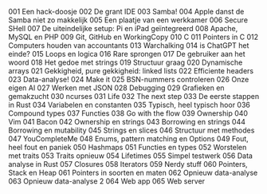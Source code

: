 001 Een hack-doosje
002 De grant IDE
003 Samba!
004 Apple danst de Samba niet zo makkelijk
005 Een plaatje van een werkkamer
006 Secure SHell
007 De uiteindelijke setup: Pi en iPad geïntegreerd
008 Apache, MySQL en PHP
009 Git, GitHub en WorkingCopy
010 C
011 Pointers in C
012 Computers houden van accountants
013 Warchalking
014 is ChatGPT het einde?
015 Loops en logica
016 Rare sprongen
017 De gebruiker aan het woord
018 Het gedoe met strings
019 Structuur graag
020 Dynamische arrays
021 Gekkigheid, pure gekkigheid: linked lists
022 Efficiente headers
023 Data-analyse!
024 Make it
025 BSN-nummers controleren
026 Onze eigen AI
027 Werken met JSON
028 Debugging
029 Grafieken en gemakzucht
030 ncurses
031 Life
032 The next step
033 De eerste stappen in Rust
034 Variabelen en constanten
035 Typisch, heel typisch hoor
036 Compound types
037 Functies
038 Go with the flow
039 Ownership
040 Vim
041 Bacon
042 Ownership en strings
043 Borrowing en strings
044 Borrowing en mutability
045 Strings en slices
046 Structuur met methodes
047 YouCompleteMe
048 Enums, pattern matching en Options
049 Fout, heel fout en paniek
050 Hashmaps
051 Functies en types
052 Worstelen met traits
053 Traits opnieuw
054 Lifetimes
055 Simpel testwerk
056 Data analyse in Rust
057 Closures
058 Iterators
059 Nerdy stuff
060 Pointers, Stack en Heap
061 Pointers in soorten en maten
062 Opnieuw data-analyse
063 Opnieuw data-analyse 2
064 Web app
065 Web server

